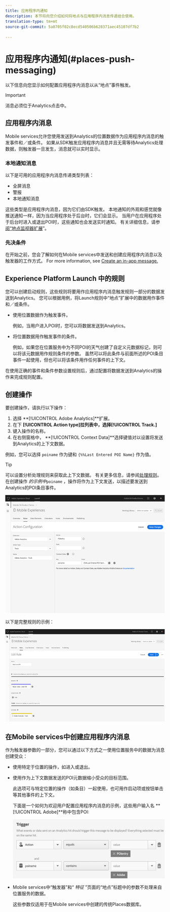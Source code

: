 ```yaml
---
title: 应用程序内通知
description: 本节将向您介绍如何将地点与应用程序内消息传递结合使用。
translation-type: tm+mt
source-git-commit: 5a0705f02c8ecd540506b628371aec45107df7b2

---
```



# 应用程序内通知(#places-push-messaging)

以下信息向您显示如何配置应用程序内消息以从“地点”事件触发。

>[!IMPORTANT]
>
>消息必须位于Analytics点击中。

## 应用程序内消息

Mobile services允许您使用发送到Analytics的位置数据作为应用程序内消息的触发事件和／或条件。 如果从SDK触发应用程序内消息并且无需等待Analytics处理数据，则触发器一旦发生，消息就可以实时显示。

### 本地通知消息

以下是可用的应用程序内消息传递类型列表：

* 全屏消息
* 警报
* 本地通知消息

这些类型是应用程序内消息，因为它们由SDK触发。 本地通知的外观和感觉就像推送通知一样，因为当应用程序处于后台时，它们会显示。 当用户在应用程序处于后台时进入或退出POI时，这些通知也会发送实时通知。 有关详细信息，请参 [阅“地点监视器扩展](/help/places-ext-aep-sdks/places-monitor-extension/places-monitor-extension.md)”。

### 先决条件

在开始之前，您会了解如何在Mobile services中发送和创建应用程序内消息以及触发器的工作方式。 For more information, see [Create an in-app message.](https://docs.adobe.com/content/help/en/mobile-services/using/messaging-ug/inapp-messages/t-in-app-message.html)

##  Experience Platform Launch 中的规则

您可以创建启动规则，这些规则将要用作应用程序内消息触发规则一部分的数据发送到Analytics。 您可以根据用例，将Launch规则中“地点”扩展中的数据用作事件和／或条件。

* 使用位置数据作为触发事件。

   例如，当用户进入POI时，您可以将数据发送到Analytics。

* 将位置数据用作触发事件的条件。

   例如，如果您在位置服务中为不同POI的天气创建了自定义元数据标记，则可以将该元数据用作规则条件的参数。 虽然可以将此条件与前面所述的POI条目事件一起使用，但也可以将该条件用作任何事件的上下文。

在使用正确的事件和条件参数设置规则后，通过配置将数据发送到Analytics的操作来完成规则配置。

## 创建操作

要创建操作，请执行以下操作：

1. 选择 **[!UICONTROL Adobe Analytics]**扩展。
1. 在下 **[!UICONTROL Action type]**拉列表中，选择**[!UICONTROL Track.]**
1. 键入操作的名称。
1. 在右侧窗格中， **[!UICONTROL Context Data]**选择键值对以设置将发送到Analytics的上下文数据。

例如，您可以选择 `poiname` 作为键和 `{%%Last Entered POI Name}` 作为值。

>[!TIP]
>
>可以设置分析处理规则来获取此上下文数据。 有关更多信息，请参阅[处理规则](https://docs.adobe.com/content/help/en/analytics/implementation/analytics-basics/ref-processing-rules.html)。在创建操作 *的示例中*`poiname` ，操作将作为上下文发送，以描述要发送到Analytics的POI条目事件。

![创建操作](/help/assets/configure-action.png)

以下是完整规则的示例：

![完整规则](/help/assets/create-a-rule.png)

## 在Mobile services中创建应用程序内消息

作为触发器参数的一部分，您可以通过以下方式之一使用位置服务中的数据为消息创建受众：

* 使用特定于位置的操作，如进入或退出。
* 使用作为上下文数据发送的POI元数据缩小受众的目标范围。

   此选项可与特定位置的操作（如条目）一起使用，也可用作启动项或按钮单击等其他事件的上下文。

   下面是一个如何为欢迎用户配置应用程序内消息的示例，这些用户输入名 **[!UICONTROL Adobe]**称中包含POI:

   ![触发参数](/help/assets/trigger-parameters.png)

* Mobile services中“触发器”和“ *特征* ”页面的“地点”标题中的参数不处理来自位置服务的数据。

   这些参数仅适用于在Mobile services中创建的传统Places数据库。